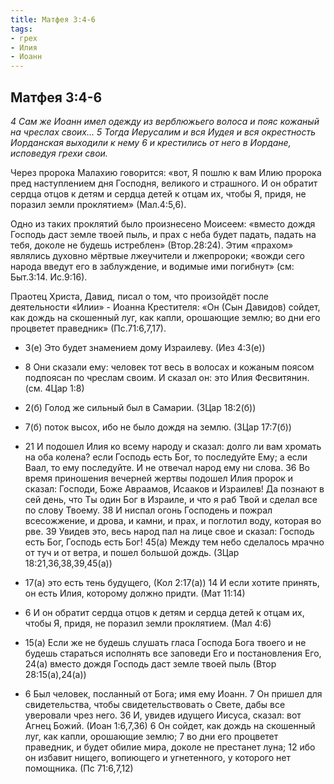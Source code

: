 ```yaml
---
title: Матфея 3:4-6
tags: 
- грех
- Илия
- Иоанн
---
```

## Матфея 3:4-6

*4 Сам же Иоанн имел одежду из верблюжьего волоса и пояс кожаный на чреслах своих…  5 Тогда Иерусалим и вся Иудея и вся окрестность Иорданская выходили к нему 6 и крестились от него в Иордане, исповедуя грехи свои.*

Через пророка Малахию  говорится: «вот, Я пошлю к вам Илию пророка пред наступлением дня Господня, великого и страшного.  И он обратит сердца отцов к детям и сердца детей к отцам их, чтобы Я, придя, не поразил земли проклятием» (Мал.4:5,6). 

Одно из таких проклятий было произнесено Моисеем: «вместо дождя Господь даст земле твоей пыль, и прах с неба будет падать, падать на тебя, доколе не будешь истреблен» (Втор.28:24).  Этим «прахом» являлись духовно мёртвые лжеучители и лжепророки;  «вожди сего народа введут его в заблуждение, и водимые ими погибнут» (см: Быт.3:14. Ис.9:16). 

Праотец Христа, Давид, писал о том, что произойдёт после деятельности  «Илии» - Иоанна Крестителя: «Он (Сын Давидов) сойдет, как дождь на скошенный луг, как капли, орошающие землю;  во дни его процветет праведник» (Пс.71:6,7,17).

- 3(е) Это будет знамением дому Израилеву. (Иез 4:3(е))
- 8 Они сказали ему: человек тот весь в волосах и кожаным поясом подпоясан по чреслам своим. И сказал он: это Илия Фесвитянин. (см. 4Цар 1:8)
- 2(б) Голод же сильный был в Самарии. (3Цар 18:2(б))
- 7(б) поток высох, ибо не было дождя на землю. (3Цар 17:7(б))
- 21 И подошел Илия ко всему народу и сказал: долго ли вам хромать на оба колена? если Господь есть Бог, то последуйте Ему; а если Ваал, то ему последуйте. И не отвечал народ ему ни слова. 36 Во время приношения вечерней жертвы подошел Илия пророк и сказал: Господи, Боже Авраамов, Исааков и Израилев! Да познают в сей день, что Ты один Бог в Израиле, и что я раб Твой и сделал все по слову Твоему. 38 И ниспал огонь Господень и пожрал всесожжение, и дрова, и камни, и прах, и поглотил воду, которая во рве. 39 Увидев это, весь народ пал на лице свое и сказал: Господь есть Бог, Господь есть Бог! 45(а) Между тем небо сделалось мрачно от туч и от ветра, и пошел большой дождь. (3Цар 18:21,36,38,39,45(а))

- 17(а) это есть тень будущего, (Кол 2:17(а)) 14 И если хотите принять, он есть Илия, которому должно придти. (Мат 11:14)
- 6 И он обратит сердца отцов к детям и сердца детей к отцам их, чтобы Я, придя, не поразил земли проклятием. (Мал 4:6)
- 15(а) Если же не будешь слушать гласа Господа Бога твоего и не будешь стараться исполнять все заповеди Его и постановления Его, 24(а) вместо дождя Господь даст земле твоей пыль (Втор 28:15(а),24(а))
- 6 Был человек, посланный от Бога; имя ему Иоанн. 7 Он пришел для свидетельства, чтобы свидетельствовать о Свете, дабы все уверовали чрез него. 36 И, увидев идущего Иисуса, сказал: вот Агнец Божий. (Иоан 1:6,7,36) 6 Он сойдет, как дождь на скошенный луг, как капли, орошающие землю; 7 во дни его процветет праведник, и будет обилие мира, доколе не престанет луна; 12 ибо он избавит нищего, вопиющего и угнетенного, у которого нет помощника. (Пс 71:6,7,12)